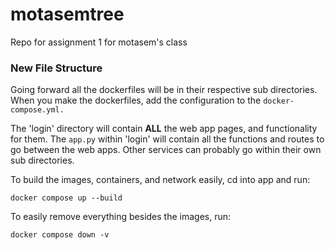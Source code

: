 # motasemtree
Repo for assignment 1 for motasem's class

### New File Structure
Going forward all the dockerfiles will be in their respective sub directories. When you make the dockerfiles, add the configuration to the `docker-compose.yml.` 

The 'login' directory will contain **ALL** the web app pages, and functionality for them. The `app.py` within 'login' will contain all the functions and routes to go between the web apps. Other services can probably go within their own sub directories.

To build the images, containers, and network easily, cd into app and run:

```
docker compose up --build
```

To easily remove everything besides the images, run:

```
docker compose down -v
```